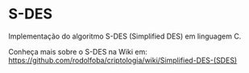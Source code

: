 # S-DES

Implementação do algoritmo S-DES (Simplified DES) em linguagem C.

Conheça mais sobre o S-DES na Wiki em: https://github.com/rodolfoba/criptologia/wiki/Simplified-DES-(SDES)

